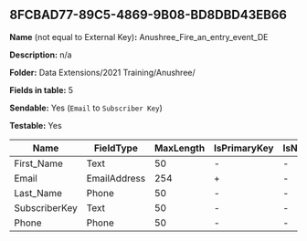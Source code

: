 ## 8FCBAD77-89C5-4869-9B08-BD8DBD43EB66

**Name** (not equal to External Key)**:** Anushree_Fire_an_entry_event_DE

**Description:** n/a

**Folder:** Data Extensions/2021 Training/Anushree/

**Fields in table:** 5

**Sendable:** Yes (`Email` to `Subscriber Key`)

**Testable:** Yes

| Name | FieldType | MaxLength | IsPrimaryKey | IsNullable | DefaultValue |
| --- | --- | --- | --- | --- | --- |
| First_Name | Text | 50 | - | - |  |
| Email | EmailAddress | 254 | + | - |  |
| Last_Name | Phone | 50 | - | - |  |
| SubscriberKey | Text | 50 | - | - |  |
| Phone | Phone | 50 | - | - |  |
